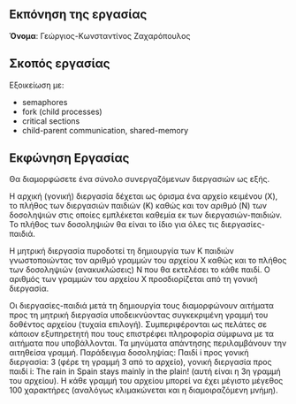## Eκπόνηση της εργασίας
__Όνομα__: Γεώργιος-Κωνσταντίνος Ζαχαρόπουλος

## Σκοπός εργασίας
Εξοικείωση με:
* semaphores
* fork (child processes) 
* critical sections
* child-parent communication, shared-memory

## Eκφώνηση Εργασίας
Θα διαμορφώσετε ένα σύνολο συνεργαζόμενων διεργασιών ως εξής.

Η αρχική (γονική) διεργασία δέχεται ως όρισμα ένα αρχείο κειμένου (X), το πλήθος
των διεργασιών παιδιών (K) καθώς και τον αριθμό (N) των δοσοληψιών στις οποίες
εμπλέκεται καθεμία εκ των διεργασιών-παιδιών. Το πλήθος των δοσοληψιών θα είναι
το ίδιο για όλες τις διεργασίες-παιδιά.

Η μητρική διεργασία πυροδοτεί τη δημιουργία των K παιδιών γνωστοποιώντας τον
αριθμό γραμμών του αρχείου Χ καθώς και το πλήθος των δοσοληψιών
(ανακυκλώσεις) Ν που θα εκτελέσει το κάθε παιδί. Ο αριθμός των γραμμών του
αρχείου Χ προσδιορίζεται από τη γονική διεργασία.

Οι διεργασίες-παιδιά μετά τη δημιουργία τους διαμορφώνουν αιτήματα προς τη
μητρική διεργασία υποδεικνύοντας συγκεκριμένη γραμμή του δοθέντος αρχείου
(τυχαία επιλογή). Συμπεριφέρονται ως πελάτες σε κάποιον εξυπηρετητή που τους
επιστρέφει πληροφορία σύμφωνα με τα αιτήματα που υποβάλλονται. Τα μηνύματα
απάντησης περιλαμβάνουν την αιτηθείσα γραμμή. Παράδειγμα δοσοληψίας: Παιδί i
προς γονική διεργασία: 3 (φέρε τη γραμμή 3 από το αρχείο), γονική διεργασία προς
παιδί i: The rain in Spain stays mainly in the plain! (αυτή είναι η 3η
γραμμή του αρχείου). Η κάθε γραμμή του αρχείου μπορεί να έχει μέγιστο μέγεθος 100
χαρακτήρες (αναλόγως κλιμακώνεται και η διαμοιραζόμενη μνήμη).